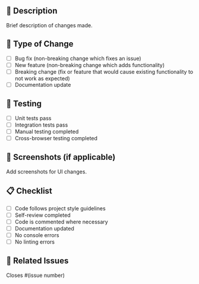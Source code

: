 ## 📝 Description

Brief description of changes made.

## 🎯 Type of Change

- [ ] Bug fix (non-breaking change which fixes an issue)
- [ ] New feature (non-breaking change which adds functionality)
- [ ] Breaking change (fix or feature that would cause existing functionality to not work as expected)
- [ ] Documentation update

## 🧪 Testing

- [ ] Unit tests pass
- [ ] Integration tests pass
- [ ] Manual testing completed
- [ ] Cross-browser testing completed

## 📸 Screenshots (if applicable)

Add screenshots for UI changes.

## 📋 Checklist

- [ ] Code follows project style guidelines
- [ ] Self-review completed
- [ ] Code is commented where necessary
- [ ] Documentation updated
- [ ] No console errors
- [ ] No linting errors

## 🔗 Related Issues

Closes #(issue number)
